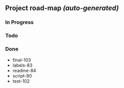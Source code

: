 ## Project road-map  *(auto-generated)*

### In Progress

### Todo

### Done
- final-103
- labels-83
- readme-84
- script-80
- test-102
